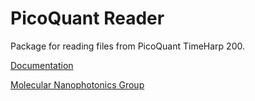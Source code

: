 # PicoQuant Reader
Package for reading files from PicoQuant TimeHarp 200.

[Documentation](http://molecular-nanophotonics.github.io/pqreader)

[Molecular Nanophotonics Group](http://www.uni-leipzig.de/~mona)
